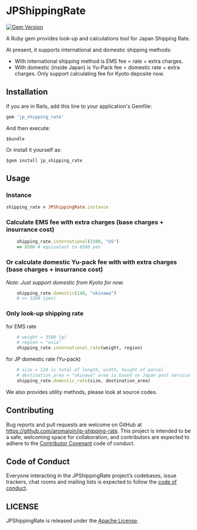 # JPShippingRate

[![Gem Version](https://badge.fury.io/rb/jp_shipping_rate.svg)](https://badge.fury.io/rb/jp_shipping_rate)

A Ruby gem provides look-up and calculations tool for Japan Shipping Rate.

At present, it supports international and domestic shipping methods:

* With international shipping method is EMS fee = rate + extra charges.
* With domestic (inside Japan) is Yu-Pack fee = domestic rate + extra charges. Only support calculating fee for Kyoto deposite now.

## Installation

If you are in Rails, add this line to your application's Gemfile:

```ruby
gem 'jp_shipping_rate'
```

And then execute:

    $bundle

Or install it yourself as:

    $gem install jp_shipping_rate

## Usage

### Instance

```Ruby
shipping_rate = JPShippingRate.instance
```

### Calculate EMS fee with extra charges (base charges + insurrance cost)

```Ruby
    shipping_rate.international(1500, "US")
    => 8500 # equivalent to 8500 yen
```

### Or calculate domestic Yu-pack fee with with extra charges (base charges + insurrance cost)

*Note: Just support domestic from Kyoto for now.*

```Ruby
    shipping_rate.domestic(140, "okinawa")
    # => 3200 (yen)
```

### Only look-up shipping rate

for EMS rate

```Ruby
    # weight = 3500 (g)
    # region = "asia"
    shipping_rate.international_rate(weight, region)
```

for JP domestic rate (Yu-pack)

```Ruby
    # size = 120 is total of length, width, height of parcel
    # destination_area = "okinawa" area is based on Japan post service definition.
    shipping_rate.domestic_rate(size, destination_area)
```

We also provides utility methods, please look at source codes.

## Contributing

Bug reports and pull requests are welcome on GitHub at https://github.com/aromajoin/jp-shipping-rate. This project is intended to be a safe, welcoming space for collaboration, and contributors are expected to adhere to the [Contributor Covenant](http://contributor-covenant.org) code of conduct.

## Code of Conduct

Everyone interacting in the JPShippingRate project’s codebases, issue trackers, chat rooms and mailing lists is expected to follow the [code of conduct](https://github.com/aromajoin/jp-shipping-rate/blob/master/CODE_OF_CONDUCT.md).

## LICENSE

JPShippingRate is released under the [Apache License](/LICENSE).
